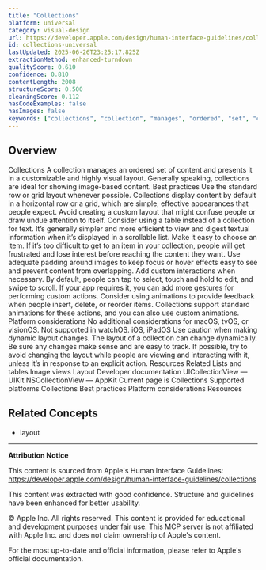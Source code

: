 ```yaml
---
title: "Collections"
platform: universal
category: visual-design
url: https://developer.apple.com/design/human-interface-guidelines/collections
id: collections-universal
lastUpdated: 2025-06-26T23:25:17.825Z
extractionMethod: enhanced-turndown
qualityScore: 0.610
confidence: 0.810
contentLength: 2008
structureScore: 0.500
cleaningScore: 0.112
hasCodeExamples: false
hasImages: false
keywords: ["collections", "collection", "manages", "ordered", "set", "content", "presents", "customizable", "highly", "visual"]
---
```

## Overview

Collections A collection manages an ordered set of content and presents it in a customizable and highly visual layout. Generally speaking, collections are ideal for showing image-based content. Best practices Use the standard row or grid layout whenever possible. Collections display content by default in a horizontal row or a grid, which are simple, effective appearances that people expect. Avoid creating a custom layout that might confuse people or draw undue attention to itself. Consider using a table instead of a collection for text. It’s generally simpler and more efficient to view and digest textual information when it’s displayed in a scrollable list. Make it easy to choose an item. If it’s too difficult to get to an item in your collection, people will get frustrated and lose interest before reaching the content they want. Use adequate padding around images to keep focus or hover effects easy to see and prevent content from overlapping. Add custom interactions when necessary. By default, people can tap to select, touch and hold to edit, and swipe to scroll. If your app requires it, you can add more gestures for performing custom actions. Consider using animations to provide feedback when people insert, delete, or reorder items. Collections support standard animations for these actions, and you can also use custom animations. Platform considerations No additional considerations for macOS, tvOS, or visionOS. Not supported in watchOS. iOS, iPadOS Use caution when making dynamic layout changes. The layout of a collection can change dynamically. Be sure any changes make sense and are easy to track. If possible, try to avoid changing the layout while people are viewing and interacting with it, unless it’s in response to an explicit action. Resources Related Lists and tables Image views Layout Developer documentation UICollectionView — UIKit NSCollectionView — AppKit Current page is Collections Supported platforms Collections Best practices Platform considerations Resources

## Related Concepts

- layout

---

**Attribution Notice**

This content is sourced from Apple's Human Interface Guidelines: https://developer.apple.com/design/human-interface-guidelines/collections

This content was extracted with good confidence. Structure and guidelines have been enhanced for better usability.

© Apple Inc. All rights reserved. This content is provided for educational and development purposes under fair use. This MCP server is not affiliated with Apple Inc. and does not claim ownership of Apple's content.

For the most up-to-date and official information, please refer to Apple's official documentation.
